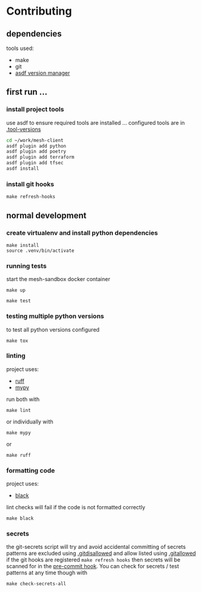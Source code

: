 # Contributing

## dependencies
tools used:
- make
- git
- [asdf version manager](https://asdf-vm.com/guide/getting-started.html)


## first run ...  

### install project tools
use asdf to ensure required tools are installed ... configured tools are in  [.tool-versions](.tool-versions)
```bash
cd ~/work/mesh-client
asdf plugin add python
asdf plugin add poetry
asdf plugin add terraform
asdf plugin add tfsec
asdf install
```

### install git hooks
```shell
make refresh-hooks
```

## normal development

### create virtualenv and install python dependencies

```shell
make install
source .venv/bin/activate
```

### running tests

start the mesh-sandbox docker container
```shell
make up
```

```shell
make test
```

### testing multiple python versions
to test all python versions configured
```shell
make tox
```


### linting
project uses:
- [ruff](https://docs.astral.sh/ruff/)
- [mypy](https://pypi.org/project/mypy/)

run both with 
```shell
make lint
```
or individually with
```shell
make mypy
```
or
```shell
make ruff 
```


### formatting code
project uses:
- [black](https://pypi.org/project/black/)

lint checks will fail if the code is not formatted correctly

```shell
make black
```


### secrets
the git-secrets script will try and avoid accidental committing of secrets
patterns are excluded using  [.gitdisallowed](.gitdisallowed) and allow listed using  [.gitallowed](.gitallowed)
if the git hooks are registered `make refresh hooks`  then secrets will be scanned for in the [pre-commit hook](scripts/hooks/pre-commit.sh).
You can check for secrets / test patterns at any time though with
```shell
make check-secrets-all
```

